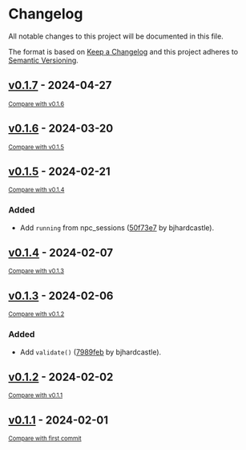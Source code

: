 # Changelog

All notable changes to this project will be documented in this file.

The format is based on [Keep a Changelog](http://keepachangelog.com/en/1.0.0/)
and this project adheres to [Semantic Versioning](http://semver.org/spec/v2.0.0.html).

<!-- insertion marker -->
## [v0.1.7](https://github.com/alleninstitute/npc_stim/releases/tag/v0.1.7) - 2024-04-27

<small>[Compare with v0.1.6](https://github.com/alleninstitute/npc_stim/compare/v0.1.6...v0.1.7)</small>

## [v0.1.6](https://github.com/alleninstitute/npc_stim/releases/tag/v0.1.6) - 2024-03-20

<small>[Compare with v0.1.5](https://github.com/alleninstitute/npc_stim/compare/v0.1.5...v0.1.6)</small>

## [v0.1.5](https://github.com/alleninstitute/npc_stim/releases/tag/v0.1.5) - 2024-02-21

<small>[Compare with v0.1.4](https://github.com/alleninstitute/npc_stim/compare/v0.1.4...v0.1.5)</small>

### Added

- Add `running` from npc_sessions ([50f73e7](https://github.com/alleninstitute/npc_stim/commit/50f73e7226d655645f4fd09f1dca30c19e371210) by bjhardcastle).

## [v0.1.4](https://github.com/alleninstitute/npc_stim/releases/tag/v0.1.4) - 2024-02-07

<small>[Compare with v0.1.3](https://github.com/alleninstitute/npc_stim/compare/v0.1.3...v0.1.4)</small>

## [v0.1.3](https://github.com/alleninstitute/npc_stim/releases/tag/v0.1.3) - 2024-02-06

<small>[Compare with v0.1.2](https://github.com/alleninstitute/npc_stim/compare/v0.1.2...v0.1.3)</small>

### Added

- Add `validate()` ([7989feb](https://github.com/alleninstitute/npc_stim/commit/7989febaf906cefd133f6d4eea9ae4c1259deda8) by bjhardcastle).

## [v0.1.2](https://github.com/alleninstitute/npc_stim/releases/tag/v0.1.2) - 2024-02-02

<small>[Compare with v0.1.1](https://github.com/alleninstitute/npc_stim/compare/v0.1.1...v0.1.2)</small>

## [v0.1.1](https://github.com/alleninstitute/npc_stim/releases/tag/v0.1.1) - 2024-02-01

<small>[Compare with first commit](https://github.com/alleninstitute/npc_stim/compare/c91c29b8fcb9dac63514fd81edbb8387b27180c2...v0.1.1)</small>

